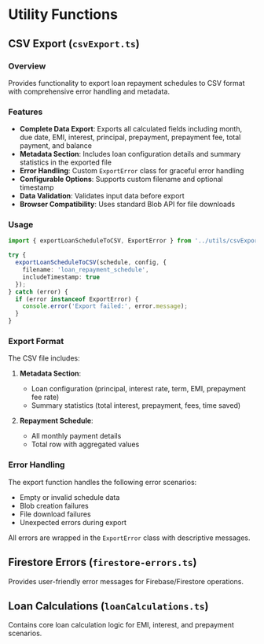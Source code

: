 # Utility Functions

## CSV Export (`csvExport.ts`)

### Overview
Provides functionality to export loan repayment schedules to CSV format with comprehensive error handling and metadata.

### Features
- **Complete Data Export**: Exports all calculated fields including month, due date, EMI, interest, principal, prepayment, prepayment fee, total payment, and balance
- **Metadata Section**: Includes loan configuration details and summary statistics in the exported file
- **Error Handling**: Custom `ExportError` class for graceful error handling
- **Configurable Options**: Supports custom filename and optional timestamp
- **Data Validation**: Validates input data before export
- **Browser Compatibility**: Uses standard Blob API for file downloads

### Usage

```typescript
import { exportLoanScheduleToCSV, ExportError } from '../utils/csvExport';

try {
  exportLoanScheduleToCSV(schedule, config, {
    filename: 'loan_repayment_schedule',
    includeTimestamp: true
  });
} catch (error) {
  if (error instanceof ExportError) {
    console.error('Export failed:', error.message);
  }
}
```

### Export Format

The CSV file includes:
1. **Metadata Section**:
   - Loan configuration (principal, interest rate, term, EMI, prepayment fee rate)
   - Summary statistics (total interest, prepayment, fees, time saved)

2. **Repayment Schedule**:
   - All monthly payment details
   - Total row with aggregated values

### Error Handling

The export function handles the following error scenarios:
- Empty or invalid schedule data
- Blob creation failures
- File download failures
- Unexpected errors during export

All errors are wrapped in the `ExportError` class with descriptive messages.

## Firestore Errors (`firestore-errors.ts`)

Provides user-friendly error messages for Firebase/Firestore operations.

## Loan Calculations (`loanCalculations.ts`)

Contains core loan calculation logic for EMI, interest, and prepayment scenarios.
